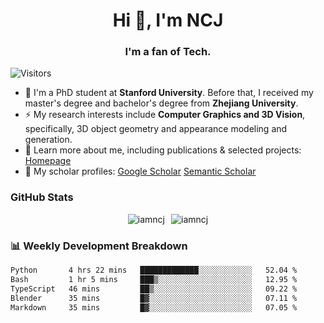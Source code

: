 <h1 align="center">Hi 👋, I'm NCJ</h1>
<h3 align="center">I'm a fan of Tech.</h3>

![Visitors](https://visitor-badge.laobi.icu/badge?page_id=iamNCJ)

- 🌱 I'm a PhD student at **Stanford University**. Before that, I received my master's degree and bachelor's degree from **Zhejiang University**.
- ⚡ My research interests include **Computer Graphics and 3D Vision**, specifically, 3D object geometry and appearance modeling and generation.
- 🚀 Learn more about me, including publications & selected projects: [Homepage](https://www.chong-zeng.com)
- 📖 My scholar profiles: [Google Scholar](https://scholar.google.com/citations?user=4dID7zIAAAAJ) [Semantic Scholar](https://www.semanticscholar.org/author/Chong-Zeng/2223946708)

</p>

<h3 align="left">GitHub Stats</h3>

<div style="display: flex; gap: 10px; justify-content: center; align-items: center;">
  <img src="https://github-readme-stats.vercel.app/api?username=iamncj&show_icons=true&locale=en" alt="iamncj" />
  <img src="https://github-readme-streak-stats-omega-eight.vercel.app/?user=iamncj&card_width=467" alt="iamncj" />
</div>

<h3 align="left">📊 Weekly Development Breakdown</h3>

<!--START_SECTION:waka-->

```txt
Python       4 hrs 22 mins   █████████████░░░░░░░░░░░░   52.04 %
Bash         1 hr 5 mins     ███▒░░░░░░░░░░░░░░░░░░░░░   12.95 %
TypeScript   46 mins         ██▒░░░░░░░░░░░░░░░░░░░░░░   09.22 %
Blender      35 mins         █▓░░░░░░░░░░░░░░░░░░░░░░░   07.11 %
Markdown     35 mins         █▓░░░░░░░░░░░░░░░░░░░░░░░   07.05 %
```

<!--END_SECTION:waka-->
